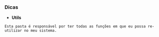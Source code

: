 ### Dicas

- **Utils**
```
Esta pasta é responsável por ter todas as funções em que eu possa re-utilizar no meu sistema.
```
